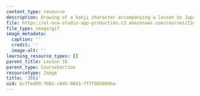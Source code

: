 ```yaml
---
content_type: resource
description: Drawing of a kanji character accompanying a lesson on Japanese.
file: https://ol-ocw-studio-app-production.s3.amazonaws.com/courses/21g-504-japanese-iv-spring-2009/6cffed807b81c8d500437f7f90500dba_3551.gif
file_type: image/gif
image_metadata:
  caption: ''
  credit: ''
  image-alt: ''
learning_resource_types: []
parent_title: Lesson 18
parent_type: CourseSection
resourcetype: Image
title: '3551'
uid: 6cffed80-7b81-c8d5-0043-7f7f90500dba
---
```

